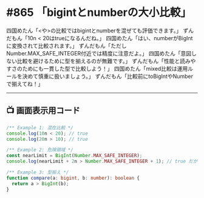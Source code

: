 # #865 「bigintとnumberの大小比較」

四国めたん「<や>の比較ではbigintとnumberを混ぜても評価できます。」
ずんだもん「10n < 20はtrueになるんだね。」
四国めたん「はい、numberがBigIntに変換されて比較されます。」
ずんだもん「ただしNumber.MAX_SAFE_INTEGER付近では精度に注意だよ。」
四国めたん「意図しない比較を避けるために型を揃えるのが無難です。」
ずんだもん「性能と読みやすさのためにも一貫した型で比較しよう！」
四国めたん「mixed比較は運用ルールを決めて慎重に扱いましょう。」
ずんだもん「比較前にtoBigIntやNumberで揃えてね！」

---

## 📺 画面表示用コード

```typescript
/** Example 1: 混在比較 */
console.log(10n < 20); // true
console.log(20n > 10); // true

/** Example 2: 危険領域 */
const nearLimit = BigInt(Number.MAX_SAFE_INTEGER);
console.log(nearLimit + 2n > Number.MAX_SAFE_INTEGER + 1); // true だが精度注意

/** Example 3: 型揃え */
function compare(a: bigint, b: number): boolean {
  return a > BigInt(b);
}
```
